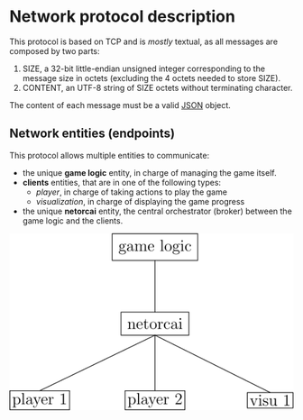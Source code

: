 Network protocol description
============================

This protocol is based on TCP and is *mostly* textual, as all messages are
composed by two parts:
1. SIZE, a 32-bit little-endian unsigned integer corresponding to the message
   size in octets (excluding the 4 octets needed to store SIZE).
2. CONTENT, an UTF-8 string of SIZE octets without terminating character.

The content of each message must be a valid
[JSON](https://www.json.org/) object.

Network entities (endpoints)
----------------------------
This protocol allows multiple entities to communicate:
- the unique **game logic** entity, in charge of managing the game itself.
- **clients** entities, that are in one of the following types:
  - *player*, in charge of taking actions to play the game
  - *visualization*, in charge of displaying the game progress
- the unique **netorcai** entity, the central orchestrator (broker) between
  the game logic and the clients.

![entities figure](./fig/entities.svg "entities figure")
